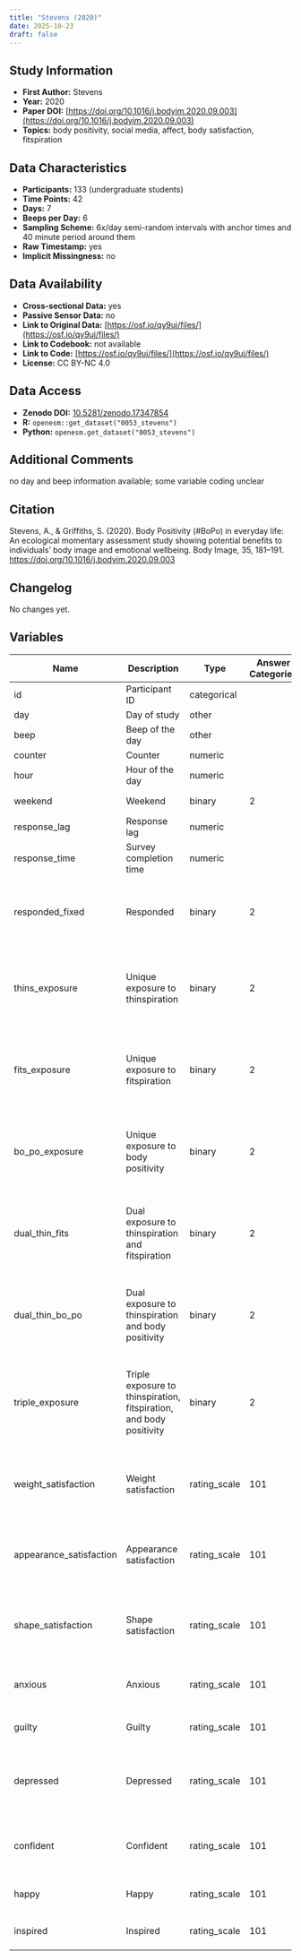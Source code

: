 ```yaml
---
title: "Stevens (2020)"
date: 2025-10-23
draft: false
---
```



## Study Information

- **First Author:** Stevens
- **Year:** 2020
- **Paper DOI:** [https://doi.org/10.1016/j.bodyim.2020.09.003](https://doi.org/10.1016/j.bodyim.2020.09.003)
- **Topics:** body positivity, social media, affect, body satisfaction, fitspiration

## Data Characteristics

- **Participants:** 133 (undergraduate students)
- **Time Points:** 42
- **Days:** 7
- **Beeps per Day:** 6
- **Sampling Scheme:** 6x/day semi-random intervals with anchor times and 40 minute period around them
- **Raw Timestamp:** yes
- **Implicit Missingness:** no

## Data Availability

- **Cross-sectional Data:** yes
- **Passive Sensor Data:** no
- **Link to Original Data:** [https://osf.io/qy9uj/files/](https://osf.io/qy9uj/files/)
- **Link to Codebook:** not available
- **Link to Code:** [https://osf.io/qy9uj/files/](https://osf.io/qy9uj/files/)
- **License:** CC BY-NC 4.0

## Data Access

- **Zenodo DOI:** [10.5281/zenodo.17347854](https://doi.org/10.5281/zenodo.17347854)
- **R:** `openesm::get_dataset("0053_stevens")`
- **Python:** `openesm.get_dataset("0053_stevens")`

## Additional Comments

no day and beep information available; some variable coding unclear


## Citation

Stevens, A., & Griffiths, S. (2020). Body Positivity (#BoPo) in everyday life: An ecological momentary assessment study showing potential benefits to individuals’ body image and emotional wellbeing. Body Image, 35, 181–191. https://doi.org/10.1016/j.bodyim.2020.09.003




## Changelog

No changes yet.

## Variables

| Name | Description | Type | Answer Categories | Details | Labels | Transformation | Source | Assessment Type | Construct | Comments |
|------|-------------|------|------------------|---------|--------|----------------|--------|----------------|----------|----------|
| id | Participant ID | categorical |  |  |  |  |  | ESM |  |  |
| day | Day of study | other |  |  |  |  |  | ESM |  |  |
| beep | Beep of the day | other |  |  |  |  |  | ESM |  |  |
| counter | Counter | numeric |  |  |  |  |  | ESM |  |  |
| hour | Hour of the day | numeric |  |  |  |  |  | ESM |  |  |
| weekend | Weekend | binary | 2 |  | 0 = no<br>1 = yes |  |  | ESM |  |  |
| response_lag | Response lag | numeric |  | Survey response time (in minutes, max. 45 minutes) |  |  |  | ESM | response time |  |
| response_time | Survey completion time | numeric |  | Survey completion time (in minutes) |  |  |  | ESM | response time |  |
| responded_fixed | Responded | binary | 2 | Meaning not fully clear, either whether participants completed the survey at all or whether they experienced some of the content stated below | 0 = no<br>1 = yes |  |  | ESM |  |  |
| thins_exposure | Unique exposure to thinspiration | binary | 2 | Have you seen thinspiration since the last questionnaire? | 0 = No exposure<br>1 = Thinspiration exposure only |  | Recoded by the authors to indicate unique exposure | ESM | thinspiration, media exposure, body image |  |
| fits_exposure | Unique exposure to fitspiration | binary | 2 | Have you seen fitspiration since the last questionnaire? | 0 = No exposure<br>1 = Fitspiration exposure only |  | Recoded by the authors to indicate unique exposure | ESM | fitspiration, media exposure, body image |  |
| bo_po_exposure | Unique exposure to body positivity | binary | 2 | Have you seen body positivity since the last questionnaire? | 0 = No exposure<br>1 = Body positivity exposure only |  | Recoded by the authors to indicate unique exposure | ESM | body positivity, media exposure, body image |  |
| dual_thin_fits | Dual exposure to thinspiration and fitspiration | binary | 2 | Have you seen thinspiration/fitspiration since the last questionnaire? | 0 = No exposure<br>1 = Thinspiration and fitspiration exposure |  | Recoded by the authors to indicate double exposure | ESM | thinspiration, fitspiration, media exposure, body image |  |
| dual_thin_bo_po | Dual exposure to thinspiration and body positivity | binary | 2 | Have you seen thinspiration/body positivity since the last questionnaire? | 0 = No exposure<br>1 = Thinspiration and body positivity exposure |  | Recoded by the authors to indicate double exposure | ESM | thinspiration, body positivity, media exposure, body image |  |
| triple_exposure | Triple exposure to thinspiration, fitspiration, and body positivity | binary | 2 | Have you seen thinspiration/fitspiration/body positivity since the last questionnaire? | 0 = No exposure<br>1 = Thinspiration, fitspiration, and body positivity exposure |  | Recoded by the authors to indicate triple exposure | ESM | thinspiration, fitspiration, body positivity, media exposure, body image |  |
| weight_satisfaction | Weight satisfaction | rating_scale | 101 | How satisfied with your weight are you right now? | 0 = extremely dissatisfied<br>100 = extremely satisfied |  |  | ESM | weight satisfaction, body satisfaction, body image, self-concept |  |
| appearance_satisfaction | Appearance satisfaction | rating_scale | 101 | How satisfied with your appearance are you right now? | 0 = extremely dissatisfied<br>100 = extremely satisfied |  |  | ESM | appearance satisfaction, body satisfaction, body image, self-concept |  |
| shape_satisfaction | Shape satisfaction | rating_scale | 101 | How satisfied with your shape are you right now? | 0 = extremely dissatisfied<br>100 = extremely satisfied |  |  | ESM | shape satisfaction, body satisfaction, body image, self-concept |  |
| anxious | Anxious | rating_scale | 101 | How anxious are you right now? | 0 = not at all<br>100 = extremely |  |  | ESM | anxiety, negative affect, affect, neuroticism, big five |  |
| guilty | Guilty | rating_scale | 101 | How guilty are you right now? | 0 = not at all<br>100 = extremely |  |  | ESM | guilt, negative affect, affect |  |
| depressed | Depressed | rating_scale | 101 | How depressed are you right now? Wording not fully clear here, as the article states "upset" instead of depressed | 0 = not at all<br>100 = extremely |  |  | ESM | depression, negative affect, affect, neuroticism, big five, psychopathology |  |
| confident | Confident | rating_scale | 101 | How confident are you right now? | 0 = not at all<br>100 = extremely |  |  | ESM | confidence, self-efficacy, positive affect, affect, big five, extraversion |  |
| happy | Happy | rating_scale | 101 | How happy are you right now? | 0 = not at all<br>100 = extremely |  |  | ESM | happiness, positive affect, affect |  |
| inspired | Inspired | rating_scale | 101 | How inspired are you right now? | 0 = not at all<br>100 = extremely |  |  | ESM | inspiration, positive affect, affect |  |
